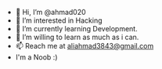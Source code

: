 - 👋 Hi, I’m @ahmad020
- 👀 I’m interested in Hacking
- 🌱 I’m currently learning Development.
- 💞️ I’m willing to learn as much as i can.
- 📫 Reach me at aliahmad3843@gmail.com
- I'm a Noob :)



